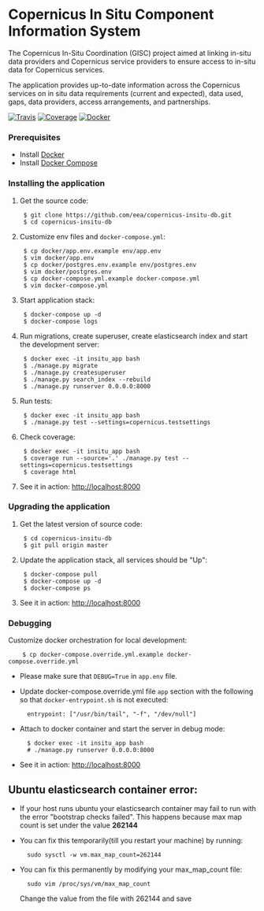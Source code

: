 Copernicus In Situ Component Information System
===============================================

The Copernicus In-Situ Coordination (GISC) project aimed at linking in-situ data providers and Copernicus service providers to ensure access to in-situ data for Copernicus services.

The application provides up-to-date information across the
Copernicus services on in situ data requirements (current and expected), data used, gaps, data providers, access arrangements, and partnerships.

[![Travis](https://travis-ci.org/eea/copernicus-insitu-db.svg?branch=master)](https://travis-ci.org/eea/copernicus-insitu-db)
[![Coverage](https://coveralls.io/repos/github/eea/copernicus-insitu-db/badge.svg?branch=master)](https://coveralls.io/github/eea/copernicus-insitu-db?branch=master)
[![Docker]( https://dockerbuildbadges.quelltext.eu/status.svg?organization=eeacms&repository=copernicus-insitu-db)](https://hub.docker.com/r/eeacms/copernicus-insitu-db/builds)


### Prerequisites

* Install [Docker](https://docs.docker.com/engine/installation/)
* Install [Docker Compose](https://docs.docker.com/compose/install/)


### Installing the application

1. Get the source code:

        $ git clone https://github.com/eea/copernicus-insitu-db.git
        $ cd copernicus-insitu-db

1. Customize env files and `docker-compose.yml`:

        $ cp docker/app.env.example env/app.env
        $ vim docker/app.env
        $ cp docker/postgres.env.example env/postgres.env
        $ vim docker/postgres.env
        $ cp docker-compose.yml.example docker-compose.yml
        $ vim docker-compose.yml

1. Start application stack:

        $ docker-compose up -d
        $ docker-compose logs

1. Run migrations, create superuser, create elasticsearch index and start the
development server:

        $ docker exec -it insitu_app bash
        $ ./manage.py migrate
        $ ./manage.py createsuperuser
        $ ./manage.py search_index --rebuild
        $ ./manage.py runserver 0.0.0.0:8000

1. Run tests:

        $ docker exec -it insitu_app bash
        $ ./manage.py test --settings=copernicus.testsettings

1. Check coverage:

        $ docker exec -it insitu_app bash
        $ coverage run --source='.' ./manage.py test --settings=copernicus.testsettings
        $ coverage html

1. See it in action: [http://localhost:8000](http://localhost:8000)

### Upgrading the application

1. Get the latest version of source code:

        $ cd copernicus-insitu-db
        $ git pull origin master

1. Update the application stack, all services should be "Up":

        $ docker-compose pull
        $ docker-compose up -d
        $ docker-compose ps

1. See it in action: [http://localhost:8000](http://localhost:8000)

### Debugging

Customize docker orchestration for local development:

        $ cp docker-compose.override.yml.example docker-compose.override.yml

* Please make sure that `DEBUG=True` in `app.env` file.

* Update docker-compose.override.yml file `app` section with the following so that `docker-entrypoint.sh`
is not executed:

        entrypoint: ["/usr/bin/tail", "-f", "/dev/null"]

* Attach to docker container and start the server in debug mode:

        $ docker exec -it insitu_app bash
        # ./manage.py runserver 0.0.0.0:8000

* See it in action: [http://localhost:8000](http://localhost:8000)


## Ubuntu elasticsearch container error:
* If your host runs ubuntu your elasticsearch container may fail to run with the error "bootstrap checks failed". This happens because max map count is set under the value __262144__
* You can fix this temporarily(till you restart your machine) by running:

        sudo sysctl -w vm.max_map_count=262144
* You can fix this permanently by modifying your max_map_count file:

        sudo vim /proc/sys/vm/max_map_count
  Change the value from the file with 262144 and save
